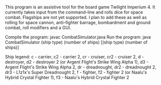 This program is an assistive tool for the board game Twilight Imperium 4.
It currently takes input from the command-line and rolls dice for space combat.
Flagships are not yet supported. I plan to add these as well as rolling for space cannon, anti-fighter barrage, bombardment and ground combat, roll modifiers and a GUI.

Compile the program: javac CombatSimulator.java
Run the program: java CombatSimulator (ship type) (number of ships) [(ship type) (number of ships)]

Ship legend:
c - carrier, c2 - carrier 2, cr - cruiser, cr2 - cruiser 2, d - destroyer, d2 - destroyer 2 (or Argent Flight's Strike Wing Alpha 1), d3 - Argent Flight's Strike Wing Alpha 2, dr - dreadnought, dr2 - dreadnought 2, dr3 - L1z1x's Super Dreadnought 2, f - fighter, f2 - fighter 2 (or Naalu's Hybrid Crystal Fighter 1), f3 - Naalu's Hybrid Crystal Fighter 2
